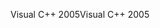 <span data-ttu-id="c0a79-101">Visual C++ 2005</span><span class="sxs-lookup"><span data-stu-id="c0a79-101">Visual C++ 2005</span></span>